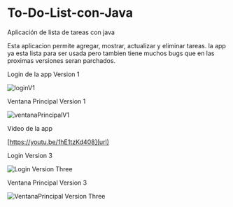 # To-Do-List-con-Java
Aplicación de lista de tareas con java

Esta aplicacion permite agregar, mostrar, actualizar y eliminar tareas. 
la app ya esta lista para ser usada pero tambien tiene muchos bugs que en las proximas versiones seran parchados.

Login de la app Version 1

![loginV1](https://user-images.githubusercontent.com/61121429/101943069-42327380-3bc9-11eb-8313-eebd2529338f.PNG)


Ventana Principal Version 1

![ventanaPrincipalV1](https://user-images.githubusercontent.com/61121429/101943121-55ddda00-3bc9-11eb-9272-14ca0a5d58d1.PNG)


Video de la app

[https://youtu.be/1hE1tzKd408](url)



Login Version 3

![Login Version Three](https://user-images.githubusercontent.com/61121429/102124941-ac485400-3e27-11eb-930c-88d0aaf22281.PNG)


Ventana Principal Version 3 

![VentanaPrincipal Version Three](https://user-images.githubusercontent.com/61121429/102124969-b2d6cb80-3e27-11eb-8ab4-d0c937683e3f.PNG)
